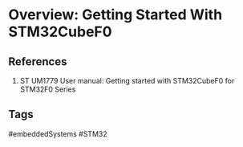 # Overview: Getting Started With STM32CubeF0 




## References
1. ST UM1779 User manual: Getting started with STM32CubeF0 for STM32F0 Series
 
## Tags
#embeddedSystems #STM32
